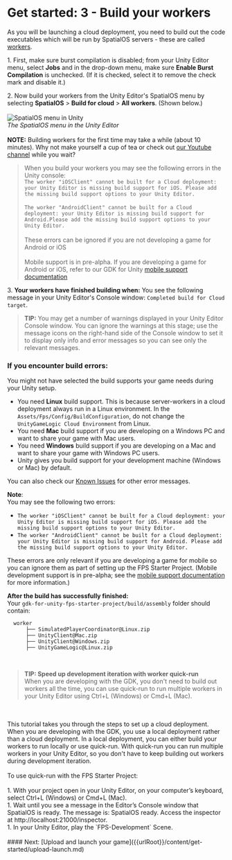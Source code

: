 # Get started: 3 - Build your workers

As you will be launching a cloud deployment, you need to build out the code executables which will be run by SpatialOS servers - these are called [workers]({{urlRoot}}/content/glossary#worker).

1\. First, make sure burst compilation is disabled; from your Unity Editor menu, select **Jobs** and in the drop-down menu, make sure **Enable Burst Compilation** is unchecked. (If it is checked, select it to remove the check mark and disable it.)

2\.  Now build your workers from the Unity Editor's SpatialOS menu by selecting **SpatialOS** > **Build for cloud** > **All workers**. 
  (Shown below.) 
  <br/>
  <br/>![SpatialOS menu in Unity]({{assetRoot}}assets/unity-spatialos-menu.png)
  <br/>_The SpatialOS menu in the Unity Editor_
  <br/>
  <br/>**NOTE:** Building workers for the first time may take a while (about 10 minutes). Why not make yourself a cup of tea or check out [our Youtube channel](https://www.youtube.com/channel/UC7BE8B2yUeQxPvZytk47NYw/videos) while you wait?
  <br/>
  
> When you build your workers you may see the following errors in the Unity console: 
> <br/>`The worker "iOSClient" cannot be built for a Cloud deployment: your Unity Editor is missing build support for iOS. Please add the missing build support options to your Unity Editor.`
> <br/><br/>`The worker "AndroidClient" cannot be built for a Cloud deployment: your Unity Editor is missing build support for Android.Please add the missing build support options to your Unity Editor.`<br/>
> <br/>These errors can be ignored if you are not developing a game for Android or iOS
> <br/><br/>Mobile support is in pre-alpha. If you are developing a game for Android or iOS, refer to our GDK for Unity [mobile support documentation]({{urlRoot}}/content/mobile/overview)
> <br/>

3\.  **Your workers have finished building when:** You see the following message in your Unity Editor's Console window: `Completed build for Cloud target`. 

>**TIP:** You may get a number of warnings displayed in your Unity Editor Console window. You can ignore the warnings at this stage; use the message icons on the right-hand side of the Console window to set it to display only info and error messages so you can see only the relevant messages.


### If you encounter build errors:
You might not have selected the build supports your game needs during your Unity setup.

* You need **Linux** build support. This is because server-workers in a cloud deployment always run in a Linux environment. In the `Assets/Fps/Config/BuildConfiguration`, do not change the `UnityGameLogic Cloud Environment` from Linux.
* You need **Mac** build support if you are developing on a Windows PC and want to share your game with Mac users.<br/>
* You need **Windows** build support if you are developing on a Mac and want to share your game with Windows PC users. <br/>
* Unity gives you build support for your development machine (Windows or Mac) by default.

You can also check our [Known Issues]({{urlRoot}}/known-issues) for other error messages.

**Note**:
<br/>You may see the following two errors: 

* `The worker "iOSClient" cannot be built for a Cloud deployment: your Unity Editor is missing build support for iOS. Please add the missing build support options to your Unity Editor.`
* `The worker "AndroidClient" cannot be built for a Cloud deployment: your Unity Editor is missing build support for Android. Please add the missing build support options to your Unity Editor.`

These errors are only relevant if you are developing a game for mobile so you can ignore them as part of setting up the FPS Starter Project. (Mobile development support is in pre-alpha; see the [mobile support documentation]({{urlRoot}}/content/mobile/overview) for more information.)

**After the build has successfully finished:** 
<br/>Your `gdk-for-unity-fps-starter-project/build/assembly` folder should contain:

```text
  worker
      ├── SimulatedPlayerCoordinator@Linux.zip
      ├── UnityClient@Mac.zip
      ├── UnityClient@Windows.zip
      ├── UnityGameLogic@Linux.zip
```
<br>

>**TIP: Speed up development iteration with worker quick-run** 
<br/> When you are developing with the GDK, you don't need to build out workers all the time, you can use quick-run to run multiple workers in your Unity Editor using Ctrl+L (Windows) or Cmd+L (Mac).
<br/>
<br/>This tutorial takes you through the steps to set up a cloud deployment. When you are developing with the GDK, you use a local deployment rather than a cloud deployment. In a local deployment, you can either build your workers to run locally or use quick-run. With quick-run you can run multiple workers in your Unity Editor, so you don't have to keep building out workers during development iteration. 
<br/>
<br/>
 To use quick-run with the FPS Starter Project:<br/>
 <br/>
1. With your project open in your Unity Editor, on your computer’s keyboard, select Ctrl+L (Windows) or Cmd+L (Mac).<br/>
1. Wait until you see a message in the Editor’s Console window that SpatialOS is ready. The message is: SpatialOS ready. Access the inspector at http://localhost:21000/inspector.<br/>
1. In your Unity Editor, play the `FPS-Development` Scene.<br/>

<br/>
#### Next: [Upload and launch your game]({{urlRoot}}/content/get-started/upload-launch.md)

